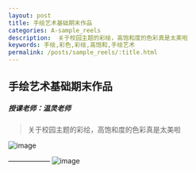 ```yaml
---
layout: post
title: 手绘艺术基础期末作品
categories: A-sample_reels
description:  关于校园主题的彩绘，高饱和度的色彩真是太美啦
keywords: 手绘,彩色,彩绘,高饱和,手绘艺术
permalink: /posts/sample_reels/:title.html
---  
```

## 手绘艺术基础期末作品
##### 授课老师：温灵老师

> 关于校园主题的彩绘，高饱和度的色彩真是太美啦

![image](https://upload-images.jianshu.io/upload_images/14204282-87557c4e7144f12e.jpeg?imageMogr2/auto-orient/strip%7CimageView2/2/w/1240)

——————
![image](https://upload-images.jianshu.io/upload_images/14204282-fe35bc1fe7518410.jpeg?imageMogr2/auto-orient/strip%7CimageView2/2/w/1240)
